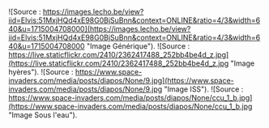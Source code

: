 ![Source : https://images.lecho.be/view?iid=Elvis:51MxjHQd4xE98G0BjSuBnn&context=ONLINE&ratio=4/3&width=640&u=1715004708000](https://images.lecho.be/view?iid=Elvis:51MxjHQd4xE98G0BjSuBnn&context=ONLINE&ratio=4/3&width=640&u=1715004708000 "Image Générique").
![Source : https://live.staticflickr.com/2410/2362417488_252bb4be4d_z.jpg](https://live.staticflickr.com/2410/2362417488_252bb4be4d_z.jpg "Image hyères").
![Source : https://www.space-invaders.com/media/posts/diapos/None/9.jpg](https://www.space-invaders.com/media/posts/diapos/None/9.jpg "Image ISS").
![Source : https://www.space-invaders.com/media/posts/diapos/None/ccu_1_b.jpg](https://www.space-invaders.com/media/posts/diapos/None/ccu_1_b.jpg "Image Sous l'eau").
